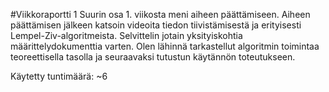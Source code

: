 #Viikkoraportti 1
Suurin osa 1. viikosta meni aiheen päättämiseen. Aiheen päättämisen jälkeen katsoin videoita tiedon tiivistämisestä ja erityisesti Lempel-Ziv-algoritmeista. Selvittelin jotain yksityiskohtia määrittelydokumenttia varten. Olen lähinnä tarkastellut algoritmin toimintaa teoreettisella tasolla ja seuraavaksi tutustun käytännön toteutukseen.

Käytetty tuntimäärä: ~6